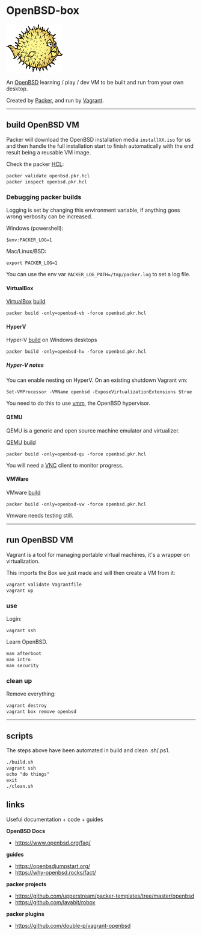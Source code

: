 # OpenBSD-box

![alt text](packer-http/puf150X129.gif "Puffy")

An [OpenBSD](https://www.openbsd.org/) learning / play / dev VM to be built and run from your own desktop.

Created by [Packer](https://www.packer.io/), and run by [Vagrant](https://www.vagrantup.com/).

---

## build OpenBSD VM

Packer will download the OpenBSD installation media `installXX.iso` for us and then handle the full installation start to finish automatically with the end result being a reusable VM image.

Check the packer [HCL](https://github.com/hashicorp/hcl):

```shell
packer validate openbsd.pkr.hcl
packer inspect openbsd.pkr.hcl
```

### Debugging packer builds

Logging is set by changing this environment variable, if anything goes wrong verbosity can be increased.

Windows (powershell):

```shell
$env:PACKER_LOG=1
```

Mac/Linux/BSD:

```shell
export PACKER_LOG=1
```

You can use the env var `PACKER_LOG_PATH=/tmp/packer.log` to set a log file.

#### VirtualBox

[VirtualBox](https://www.virtualbox.org/) [build](https://www.packer.io/docs/builders/virtualbox)

```shell
packer build -only=openbsd-vb -force openbsd.pkr.hcl
```

#### HyperV

Hyper-V [build](https://www.packer.io/docs/builders/hyperv) on Windows desktops

```shell
packer build -only=openbsd-hv -force openbsd.pkr.hcl
```

##### Hyper-V notes

You can enable nesting on HyperV. On an existing shutdown Vagrant vm:

```shell
Set-VMProcessor -VMName openbsd -ExposeVirtualizationExtensions $true
```

You need to do this to use [vmm](https://www.openbsd.org/faq/faq16.html), the OpenBSD hypervisor.

#### QEMU

QEMU is a generic and open source machine emulator and virtualizer.

[QEMU](https://www.qemu.org/) [build](https://www.packer.io/docs/builders/qemu)

```shell
packer build -only=openbsd-qu -force openbsd.pkr.hcl
```

You will need a [VNC](https://en.wikipedia.org/wiki/Virtual_Network_Computing) client to monitor progress.

#### VMWare

VMware [build](https://www.packer.io/docs/builders/vmware)

```shell
packer build -only=openbsd-vw -force openbsd.pkr.hcl
```

Vmware needs testing still.

---

## run OpenBSD VM

Vagrant is a tool for managing portable virtual machines, it's a wrapper on virtualization.

This imports the Box we just made and will then create a VM from it:

```shell
vagrant validate Vagrantfile
vagrant up
```

### use

Login:

```shell
vagrant ssh
```

Learn OpenBSD.

```shell
man afterboot
man intro
man security
```

### clean up

Remove everything:

```shell
vagrant destroy
vagrant box remove openbsd
```

---

## scripts

The steps above have been automated in build and clean .sh/.ps1.

```
./build.sh
vagrant ssh
echo "do things"
exit
./clean.sh
```

## links

Useful documentation + code + guides

**OpenBSD Docs**
* https://www.openbsd.org/faq/

**guides**
* https://openbsdjumpstart.org/
* https://why-openbsd.rocks/fact/

**packer projects**
* https://github.com/upperstream/packer-templates/tree/master/openbsd
* https://github.com/lavabit/robox

**packer plugins**
* https://github.com/double-p/vagrant-openbsd